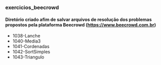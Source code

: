 ### exercicios_beecrowd
#### Diretório criado afim de salvar arquivos de resolução dos problemas propostos pela plataforma Beecrowd (https://www.beecrowd.com.br)
- 1038-Lanche
- 1040-Media3
- 1041-Cordenadas
- 1042-SortSimples
- 1043-Triangulo
